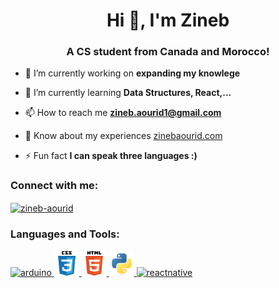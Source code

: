 <h1 align="center">Hi 👋, I'm Zineb</h1>
<h3 align="center">A CS student from Canada and Morocco!</h3>

- 🔭 I’m currently working on **expanding my knowlege**

- 🌱 I’m currently learning **Data Structures, React,...**

- 📫 How to reach me **zineb.aourid1@gmail.com**

- 📄 Know about my experiences [zinebaourid.com](zinebaourid.com)

- ⚡ Fun fact **I can speak three languages :)**

<h3 align="left">Connect with me:</h3>
<p align="left">
<a href="https://linkedin.com/in/zineb-aourid-6238021b6" target="blank"><img align="center" src="https://raw.githubusercontent.com/rahuldkjain/github-profile-readme-generator/master/src/images/icons/Social/linked-in-alt.svg" alt="zineb-aourid" height="30" width="40" /></a>
</p>

<h3 align="left">Languages and Tools:</h3>
<p align="left"> <a href="https://www.arduino.cc/" target="_blank" rel="noreferrer"> <img src="https://cdn.worldvectorlogo.com/logos/arduino-1.svg" alt="arduino" width="40" height="40"/> </a> <a href="https://www.w3schools.com/css/" target="_blank" rel="noreferrer"> <img src="https://raw.githubusercontent.com/devicons/devicon/master/icons/css3/css3-original-wordmark.svg" alt="css3" width="40" height="40"/> </a> <a href="https://www.w3.org/html/" target="_blank" rel="noreferrer"> <img src="https://raw.githubusercontent.com/devicons/devicon/master/icons/html5/html5-original-wordmark.svg" alt="html5" width="40" height="40"/> </a> <a href="https://www.python.org" target="_blank" rel="noreferrer"> <img src="https://raw.githubusercontent.com/devicons/devicon/master/icons/python/python-original.svg" alt="python" width="40" height="40"/> </a> <a href="https://reactnative.dev/" target="_blank" rel="noreferrer"> <img src="https://reactnative.dev/img/header_logo.svg" alt="reactnative" width="40" height="40"/> </a> </p>
